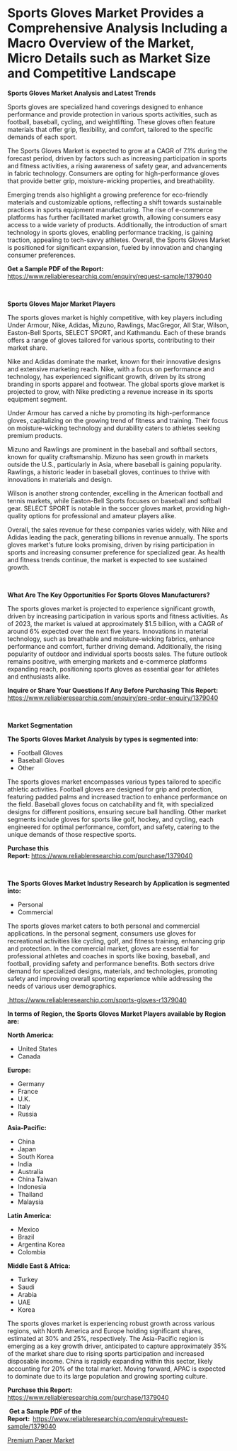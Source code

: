 <p><h1>Sports Gloves Market Provides a Comprehensive Analysis Including a Macro Overview of the Market, Micro Details such as Market Size and Competitive Landscape</h1></p><p><strong>Sports Gloves Market Analysis and Latest Trends</strong></p>
<p><p>Sports gloves are specialized hand coverings designed to enhance performance and provide protection in various sports activities, such as football, baseball, cycling, and weightlifting. These gloves often feature materials that offer grip, flexibility, and comfort, tailored to the specific demands of each sport.</p><p>The Sports Gloves Market is expected to grow at a CAGR of 7.1% during the forecast period, driven by factors such as increasing participation in sports and fitness activities, a rising awareness of safety gear, and advancements in fabric technology. Consumers are opting for high-performance gloves that provide better grip, moisture-wicking properties, and breathability. </p><p>Emerging trends also highlight a growing preference for eco-friendly materials and customizable options, reflecting a shift towards sustainable practices in sports equipment manufacturing. The rise of e-commerce platforms has further facilitated market growth, allowing consumers easy access to a wide variety of products. Additionally, the introduction of smart technology in sports gloves, enabling performance tracking, is gaining traction, appealing to tech-savvy athletes. Overall, the Sports Gloves Market is positioned for significant expansion, fueled by innovation and changing consumer preferences.</p></p>
<p><strong>Get a Sample PDF of the Report:&nbsp;</strong> <a href="https://www.reliableresearchiq.com/enquiry/request-sample/1379040?utm_campaign=2810&utm_medium=2&utm_source=Github&utm_content=ia&utm_term=04042025&utm_id=sports-gloves">https://www.reliableresearchiq.com/enquiry/request-sample/1379040</a></p>
<p>&nbsp;</p>
<p><strong>Sports Gloves Major Market Players</strong></p>
<p><p>The sports gloves market is highly competitive, with key players including Under Armour, Nike, Adidas, Mizuno, Rawlings, MacGregor, All Star, Wilson, Easton-Bell Sports, SELECT SPORT, and Kathmandu. Each of these brands offers a range of gloves tailored for various sports, contributing to their market share.</p><p>Nike and Adidas dominate the market, known for their innovative designs and extensive marketing reach. Nike, with a focus on performance and technology, has experienced significant growth, driven by its strong branding in sports apparel and footwear. The global sports glove market is projected to grow, with Nike predicting a revenue increase in its sports equipment segment.</p><p>Under Armour has carved a niche by promoting its high-performance gloves, capitalizing on the growing trend of fitness and training. Their focus on moisture-wicking technology and durability caters to athletes seeking premium products.</p><p>Mizuno and Rawlings are prominent in the baseball and softball sectors, known for quality craftsmanship. Mizuno has seen growth in markets outside the U.S., particularly in Asia, where baseball is gaining popularity. Rawlings, a historic leader in baseball gloves, continues to thrive with innovations in materials and design.</p><p>Wilson is another strong contender, excelling in the American football and tennis markets, while Easton-Bell Sports focuses on baseball and softball gear. SELECT SPORT is notable in the soccer gloves market, providing high-quality options for professional and amateur players alike. </p><p>Overall, the sales revenue for these companies varies widely, with Nike and Adidas leading the pack, generating billions in revenue annually. The sports gloves market's future looks promising, driven by rising participation in sports and increasing consumer preference for specialized gear. As health and fitness trends continue, the market is expected to see sustained growth.</p></p>
<p>&nbsp;</p>
<p><strong>What Are The Key Opportunities For Sports Gloves Manufacturers?</strong></p>
<p><p>The sports gloves market is projected to experience significant growth, driven by increasing participation in various sports and fitness activities. As of 2023, the market is valued at approximately $1.5 billion, with a CAGR of around 6% expected over the next five years. Innovations in material technology, such as breathable and moisture-wicking fabrics, enhance performance and comfort, further driving demand. Additionally, the rising popularity of outdoor and individual sports boosts sales. The future outlook remains positive, with emerging markets and e-commerce platforms expanding reach, positioning sports gloves as essential gear for athletes and enthusiasts alike.</p></p>
<p><strong>Inquire or Share Your Questions If Any Before Purchasing This Report:</strong> <a href="https://www.reliableresearchiq.com/enquiry/pre-order-enquiry/1379040?utm_campaign=2810&utm_medium=2&utm_source=Github&utm_content=ia&utm_term=04042025&utm_id=sports-gloves">https://www.reliableresearchiq.com/enquiry/pre-order-enquiry/1379040</a></p>
<p>&nbsp;</p>
<p><strong>Market Segmentation</strong></p>
<p><strong>The Sports Gloves Market Analysis by types is segmented into:</strong></p>
<p><ul><li>Football Gloves</li><li>Baseball Gloves</li><li>Other</li></ul></p>
<p><p>The sports gloves market encompasses various types tailored to specific athletic activities. Football gloves are designed for grip and protection, featuring padded palms and increased traction to enhance performance on the field. Baseball gloves focus on catchability and fit, with specialized designs for different positions, ensuring secure ball handling. Other market segments include gloves for sports like golf, hockey, and cycling, each engineered for optimal performance, comfort, and safety, catering to the unique demands of those respective sports.</p></p>
<p><strong>Purchase this Report:&nbsp;</strong><a href="https://www.reliableresearchiq.com/purchase/1379040?utm_campaign=2810&utm_medium=2&utm_source=Github&utm_content=ia&utm_term=04042025&utm_id=sports-gloves">https://www.reliableresearchiq.com/purchase/1379040</a></p>
<p>&nbsp;</p>
<p><strong>The Sports Gloves Market Industry Research by Application is segmented into:</strong></p>
<p><ul><li>Personal</li><li>Commercial</li></ul></p>
<p><p>The sports gloves market caters to both personal and commercial applications. In the personal segment, consumers use gloves for recreational activities like cycling, golf, and fitness training, enhancing grip and protection. In the commercial market, gloves are essential for professional athletes and coaches in sports like boxing, baseball, and football, providing safety and performance benefits. Both sectors drive demand for specialized designs, materials, and technologies, promoting safety and improving overall sporting experience while addressing the needs of various user demographics.</p></p>
<p><a href="https://www.reliableresearchiq.com/sports-gloves-r1379040?utm_campaign=2810&utm_medium=2&utm_source=Github&utm_content=ia&utm_term=04042025&utm_id=sports-gloves">&nbsp;https://www.reliableresearchiq.com/sports-gloves-r1379040</a></p>
<p><strong>In terms of Region, the Sports Gloves Market Players available by Region are:</strong></p>
<p>
    <p> <strong> North America: </strong>
        <ul>
            <li>United States</li>
            <li>Canada</li>
        </ul>
        </p> 
    <p> <strong> Europe: </strong>
        <ul>
            <li>Germany</li>
            <li>France</li>
            <li>U.K.</li>
            <li>Italy</li>
            <li>Russia</li>
        </ul>
        </p> 
    <p> <strong> Asia-Pacific: </strong>
        <ul>
            <li>China</li>
            <li>Japan</li>
            <li>South Korea</li>
            <li>India</li>
            <li>Australia</li>
            <li>China Taiwan</li>
            <li>Indonesia</li>
            <li>Thailand</li>
            <li>Malaysia</li>
        </ul>
        </p> 
    <p> <strong> Latin America: </strong>
        <ul>
            <li>Mexico</li>
            <li>Brazil</li>
            <li>Argentina Korea</li>
            <li>Colombia</li>
        </ul>
        </p> 
    <p> <strong> Middle East & Africa: </strong>
        <ul>
            <li>Turkey</li>
            <li>Saudi</li>
            <li>Arabia</li>
            <li>UAE</li>
            <li>Korea</li>
        </ul>
    </p>
    </p>
<p><p>The sports gloves market is experiencing robust growth across various regions, with North America and Europe holding significant shares, estimated at 30% and 25%, respectively. The Asia-Pacific region is emerging as a key growth driver, anticipated to capture approximately 35% of the market share due to rising sports participation and increased disposable income. China is rapidly expanding within this sector, likely accounting for 20% of the total market. Moving forward, APAC is expected to dominate due to its large population and growing sporting culture.</p></p>
<p><strong>Purchase this Report: </strong><a href="https://www.reliableresearchiq.com/purchase/1379040?utm_campaign=2810&utm_medium=2&utm_source=Github&utm_content=ia&utm_term=04042025&utm_id=sports-gloves">https://www.reliableresearchiq.com/purchase/1379040</a></p>
<p>&nbsp;<strong>Get a Sample PDF of the Report:&nbsp;&nbsp;</strong><a href="https://www.reliableresearchiq.com/enquiry/request-sample/1379040?utm_campaign=2810&utm_medium=2&utm_source=Github&utm_content=ia&utm_term=04042025&utm_id=sports-gloves">https://www.reliableresearchiq.com/enquiry/request-sample/1379040</a></p>
<p><strong></strong></p>
<p><p><a href="https://github.com/sadimsamid/Market-Research-Report-List-1/blob/main/premium-paper-market.md?utm_campaign=2810&utm_medium=2&utm_source=Github&utm_content=ia&utm_term=04042025&utm_id=sports-gloves">Premium Paper Market</a></p></p>